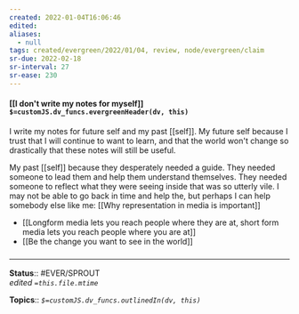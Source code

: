 ```yaml
---
created: 2022-01-04T16:06:46 
edited: 
aliases:
  - null
tags: created/evergreen/2022/01/04, review, node/evergreen/claim   
sr-due: 2022-02-18
sr-interval: 27
sr-ease: 230
---
```


#### [[I don't write my notes for myself]] `$=customJS.dv_funcs.evergreenHeader(dv, this)`

I write my notes for future self and my past [[self]].
My future self because I trust that I will continue to want to learn, and that the world won't change so drastically that these notes will still be useful.

My past [[self]] because they desperately needed a guide. They needed someone to lead them and help them understand themselves. They needed someone to reflect what they were seeing inside that was so utterly vile. I may not be able to go back in time and help the, but perhaps I can help somebody else like me:
[[Why representation in media is important]]

- [[Longform media lets you reach people where they are at, short form media lets you reach people where you are at]]
- [[Be the change you want to see in the world]]

### <hr class="footnote"/>

**Status**:: #EVER/SPROUT  
*edited `=this.file.mtime`*

**Topics**:: 
*`$=customJS.dv_funcs.outlinedIn(dv, this)`*
